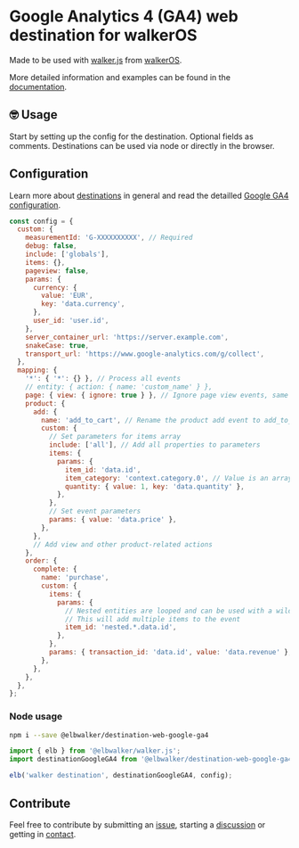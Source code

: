 # Google Analytics 4 (GA4) web destination for walkerOS

Made to be used with
[walker.js](https://www.npmjs.com/package/@elbwalker/walker.js) from
[walkerOS](https://github.com/elbwalker/walkerOS).

More detailed information and examples can be found in the
[documentation](https://www.elbwalker.com/docs/destinations/google-ga4).

## 🤓 Usage

Start by setting up the config for the destination. Optional fields as comments.
Destinations can be used via node or directly in the browser.

## Configuration

Learn more about [destinations](https://www.elbwalker.com/docs/destinations/) in
general and read the detailled
[Google GA4 configuration](https://www.elbwalker.com/docs/destinations/ga4#configuration).

```js
const config = {
  custom: {
    measurementId: 'G-XXXXXXXXXX', // Required
    debug: false,
    include: ['globals'],
    items: {},
    pageview: false,
    params: {
      currency: {
        value: 'EUR',
        key: 'data.currency',
      },
      user_id: 'user.id',
    },
    server_container_url: 'https://server.example.com',
    snakeCase: true,
    transport_url: 'https://www.google-analytics.com/g/collect',
  },
  mapping: {
    '*': { '*': {} }, // Process all events
    // entity: { action: { name: 'custom_name' } },
    page: { view: { ignore: true } }, // Ignore page view events, same as pageview: false
    product: {
      add: {
        name: 'add_to_cart', // Rename the product add event to add_to_cart
        custom: {
          // Set parameters for items array
          include: ['all'], // Add all properties to parameters
          items: {
            params: {
              item_id: 'data.id',
              item_category: 'context.category.0', // Value is an array
              quantity: { value: 1, key: 'data.quantity' },
            },
          },
          // Set event parameters
          params: { value: 'data.price' },
        },
      },
      // Add view and other product-related actions
    },
    order: {
      complete: {
        name: 'purchase',
        custom: {
          items: {
            params: {
              // Nested entities are looped and can be used with a wildcard
              // This will add multiple items to the event
              item_id: 'nested.*.data.id',
            },
          },
          params: { transaction_id: 'data.id', value: 'data.revenue' },
        },
      },
    },
  },
};
```

### Node usage

```sh
npm i --save @elbwalker/destination-web-google-ga4
```

```ts
import { elb } from '@elbwalker/walker.js';
import destinationGoogleGA4 from '@elbwalker/destination-web-google-ga4';

elb('walker destination', destinationGoogleGA4, config);
```

## Contribute

Feel free to contribute by submitting an
[issue](https://github.com/elbwalker/walkerOS/issues), starting a
[discussion](https://github.com/elbwalker/walkerOS/discussions) or getting in
[contact](https://calendly.com/elb-alexander/30min).
